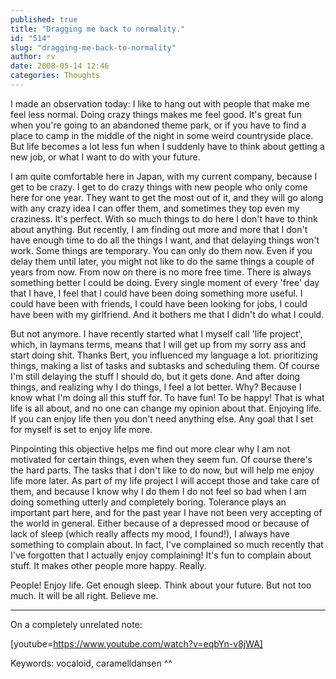 ```yaml
---
published: true
title: "Dragging me back to normality."
id: "514"
slug: "dragging-me-back-to-normality"
author: rv
date: 2008-05-14 12:46
categories: Thoughts
---
```

I made an observation today: I like to hang out with people that make me feel less normal. Doing crazy things makes me feel good. It's great fun when you're going to an abandoned theme park, or if you have to find a place to camp in the middle of the night in some weird countryside place. But life becomes a lot less fun when I suddenly have to think about getting a new job, or what I want to do with your future.

I am quite comfortable here in Japan, with my current company, because I get to be crazy. I get to do crazy things with new people who only come here for one year. They want to get the most out of it, and they will go along with any crazy idea I can offer them, and sometimes they top even my craziness. It's perfect. With so much things to do here I don't have to think about anything. But recently, I am finding out more and more that I don't have enough time to do all the things I want, and that delaying things won't work. Some things are temporary. You can only do them now. Even if you delay them until later, you might not like to do the same things a couple of years from now. From now on there is no more free time. There is always something better I could be doing. Every single moment of every 'free' day that I have, I feel that I could have been doing something more useful. I could have been with friends, I could have been looking for jobs, I could have been with my girlfriend. And it bothers me that I didn't do what I could.

But not anymore. I have recently started what I myself call 'life project', which, in laymans terms, means that I will get up from my sorry ass and start doing shit. Thanks Bert, you influenced my language a lot. prioritizing things, making a list of tasks and subtasks and scheduling them. Of course I'm still delaying the stuff I should do, but it gets done. And after doing things, and realizing why I do things, I feel a lot better. Why? Because I know what I'm doing all this stuff for. To have fun! To be happy! That is what life is all about, and no one can change my opinion about that. Enjoying life. If you can enjoy life then you don't need anything else. Any goal that I set for myself is set to enjoy life more.

Pinpointing this objective helps me find out more clear why I am not motivated for certain things, even when they seem fun. Of course there's the hard parts. The tasks that I don't like to do now, but will help me enjoy life more later. As part of my life project I will accept those and take care of them, and because I know why I do them I do not feel so bad when I am doing something utterly and completely boring. Tolerance plays an important part here, and for the past year I have not been very accepting of the world in general. Either because of a depressed mood or because of lack of sleep (which really affects my mood, I found!), I always have something to complain about. In fact, I've complained so much recently that I've forgotten that I actually enjoy complaining! It's fun to complain about stuff. It makes other people more happy. Really.

People! Enjoy life. Get enough sleep. Think about your future. But not too much. It will be all right. Believe me.

----

On a completely unrelated note:

[youtube=https://www.youtube.com/watch?v=eqbYn-v8jWA]

Keywords: vocaloid, caramelldansen ^^